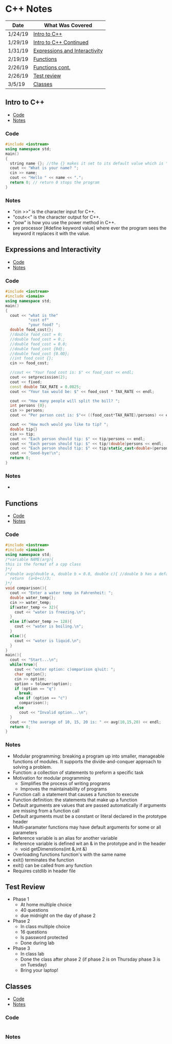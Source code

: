 # C++ Notes

| Date | What Was Covered |
|------|------------------|
|1/24/19|[Intro to C++](https://github.com/JonathanBrunssen/programming-fundamentals-1337/tree/master/C%2B%2B/notes#intro-to-c)|
|1/29/19|[Intro to C++ Continued](https://github.com/JonathanBrunssen/programming-fundamentals-1337/tree/master/C%2B%2B/notes#intro-to-c)|
|1/31/19|[Expressions and Interactivity](https://github.com/JonathanBrunssen/programming-fundamentals-1337/tree/master/C%2B%2B/notes#expressions-and-interactivity)|
|2/19/19|[Functions](https://github.com/JonathanBrunssen/programming-fundamentals-1337/tree/master/C%2B%2B/notes#functions)|
|2/26/19|[Functions cont.](https://github.com/JonathanBrunssen/programming-fundamentals-1337/tree/master/C%2B%2B/notes#functions)|
|2/26/19|[Test review](https://github.com/JonathanBrunssen/programming-fundamentals-1337/tree/master/C%2B%2B/notes#functions)|
|3/5/19|[Classes]()|

## Intro to C++
- [Code](https://github.com/JonathanBrunssen/programming-fundamentals-1337/tree/master/C%2B%2B/notes#code)
- [Notes](https://github.com/JonathanBrunssen/programming-fundamentals-1337/tree/master/C%2B%2B/notes#notes)
### Code
```cpp
#include <iostream>
using namespace std;
main()
{
  string name {}; //the {} makes it set to its default value which is ""
  cout << "What is your name? ";
  cin >> name;
  cout << "Hello " << name << ".";
  return 0; // return 0 stops the program
}
```
### Notes
  - "cin >>" is the character input for C++.
  - "cout<<" is the character output for C++.
  - "pow" is how you use the power method in C++.
  - pre processor [#define keyword value] where ever the program sees the keyword it replaces it with the value.

## Expressions and Interactivity
- [Code](https://github.com/JonathanBrunssen/programming-fundamentals-1337/tree/master/C%2B%2B/notes#code-1)
- [Notes](https://github.com/JonathanBrunssen/programming-fundamentals-1337/tree/master/C%2B%2B/notes#notes-1)
### Code
```cpp
#include <iostream>
#include <iomain>
using namespace std;
main()
{
  cout << "what is the"
          "cost of"
          "your food? ";
  double food_cost{};
  //double food_cost = 0;
  //double food_cost = 0.;
  //double food_cost = 0.0;
  //double food_cost {0d};
  //double food_cost {0.0D};
  //int food_cost {};
  cin >> food_cost;

  //cout << "Your food cost is: $" << food_cost << endl;
  cout << setprecission(2);
  cout << fixed;
  const double TAX_RATE = 0.0825;
  cout << "Your tax would be: $" << food_cost * TAX_RATE << endl;

  cout << "How many people will split the bill? ";
  int persons {0};
  cin >> persons;
  cout << "Per person cost is: $"<< ((food_cost*TAX_RATE)/persons) << endl;

  cout << "How much would you like to tip? ";
  double tip{}
  cin >> tip;
  cout << "Each person should tip: $" << tip/persons << endl;
  cout << "Each person should tip: $" << tip/(double)persons << endl;
  cout << "Each person should tip: $" << tip/static_cast<double>(persons) << endl;
  cout << "Good-bye!\n";
  return 0;
}
```
### Notes
  -

## Functions
- [Code](https://github.com/JonathanBrunssen/programming-fundamentals-1337/tree/master/C%2B%2B/notes#code-2)
- [Notes](https://github.com/JonathanBrunssen/programming-fundamentals-1337/tree/master/C%2B%2B/notes#notes-2)

### Code
```cpp
#include <iostream>
#include <iomain>
using namespace std;
/*variable NAME(arg){
this is the format of a cpp class
}*/
/*double avg(double a, double b = 0.0, double c){ //double b has a default of zero
  return  (a+b+c)/3;
}*/
void comparison(){
  cout << "Enter a water temp in Fahrenheit: ";
  double water_temp{};
  cin >> water_temp;
  if(water_temp <= 32){
    cout << "water is freezing.\n";
  }
  else if(water_temp >= 128){
    cout << "water is boiling.\n";
  }
  else(){
    cout << "water is liquid.\n";
  }
}
main(){
  cout << "Start...\n";
  while(true){
    cout << "enter option: c)omparison q)uit: ";
    char option{};
    cin >> option;
    option = tolower(option);
    if (option == "q")
      break;
    else if (option == "c")
      comparison();
    else
      cout << "Invalid option...\n";
  }
  cout << "the average of 10, 15, 20 is: " << avg(10,15,20) << endl;
  return 0;
}
```

### Notes
- Modular programming: breaking a program up into smaller, manageable functions of modules. It supports the divide-and-conquer approach to solving a problem.
- Function: a collection of statements to preform a specific task
- Motivation for modular programming
  - Simplifies the process of writing programs
  - Improves the maintainability of programs
- Function call: a statement that causes a function to execute
- Function definition: the statements that make up a function
- Default arguments are values that are passed automatically if arguments are missing from a function call
- Default arguments must be a constant or literal declared in the prototype header
- Multi-paramater functions may have default arguments for some or all parameters
- Reference variable is an alias for another variable
- Reference variable is defined wit an & in the prototype and in the header
  - void getDimenstions(int &,int &)
- Overloading functions function's with the same name
- exit() terminates the function
- exit() can be called from any function
- Requires cstdlib in header file

## Test Review
  - Phase 1
    - At home multiple choice
    - 40 questions
    - due midnight on the day of phase 2
  - Phase 2
    - In class multiple choice
    - 16 questions
    - Is password protected
    - Done during lab
  - Phase 3
    - In class lab
    - Done the class after phase 2 (if phase 2 is on Thursday phase 3 is on Tuesday)
    - Bring your laptop!

## Classes
  - [Code]()
  - [Notes]()

### Code

```cpp

```

### Notes
